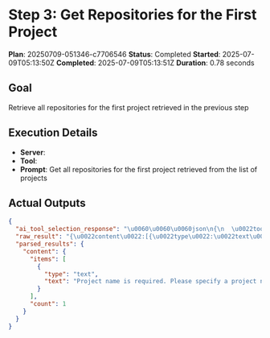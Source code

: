 ﻿# Step 3: Get Repositories for the First Project

**Plan**: 20250709-051346-c7706546
**Status**: Completed
**Started**: 2025-07-09T05:13:50Z
**Completed**: 2025-07-09T05:13:51Z
**Duration**: 0.78 seconds

## Goal
Retrieve all repositories for the first project retrieved in the previous step

## Execution Details
- **Server**: 
- **Tool**: 
- **Prompt**: Get all repositories for the first project retrieved from the list of projects

## Actual Outputs
```json
{
  "ai_tool_selection_response": "\u0060\u0060\u0060json\n{\n  \u0022tool\u0022: \u0022get_repositories\u0022,\n  \u0022parameters\u0022: {\n    \u0022project\u0022: \u0022public\u0022\n  }\n}\n\u0060\u0060\u0060",
  "raw_result": "{\u0022content\u0022:[{\u0022type\u0022:\u0022text\u0022,\u0022text\u0022:\u0022Project name is required. Please specify a project name.\u0022}]}",
  "parsed_results": {
    "content": {
      "items": [
        {
          "type": "text",
          "text": "Project name is required. Please specify a project name."
        }
      ],
      "count": 1
    }
  }
}
```
